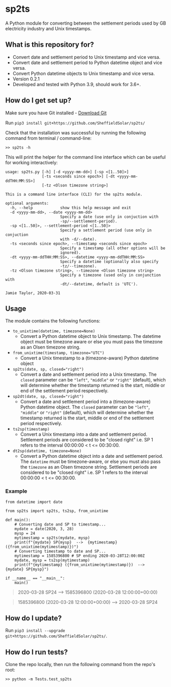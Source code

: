 # sp2ts
A Python module for converting between the settlement periods used by GB electricity industry and Unix timestamps.

## What is this repository for? ##

* Convert date and settlement period to Unix timestamp and vice versa.
* Convert date and settlement period to Python datetime object and vice versa.
* Convert Python datetime objects to Unix timestamp and vice versa.
* Version 0.2.1
* Developed and tested with Python 3.9, should work for 3.6+.

## How do I get set up? ##

Make sure you have Git installed - [Download Git](https://git-scm.com/downloads)

Run `pip3 install git+https://github.com/SheffieldSolar/sp2ts/`

Check that the installation was successful by running the following command from terminal / command-line:

```>> sp2ts -h```

This will print the helper for the command line interface which can be useful for working interactively:

```
usage: sp2ts.py [-h] [-d <yyyy-mm-dd>] [-sp <[1..50]>]
                [-ts <seconds since epoch>] [-dt <yyyy-mm-ddTHH:MM:SS>]
                [-tz <Olson timezone string>]

This is a command line interface (CLI) for the sp2ts module.

optional arguments:
  -h, --help            show this help message and exit
  -d <yyyy-mm-dd>, --date <yyyy-mm-dd>
                        Specify a date (use only in conjuction with
                        -sp/--settlement-period).
  -sp <[1..50]>, --settlement-period <[1..50]>
                        Specify a settlement period (use only in conjuction
                        with -d/--date).
  -ts <seconds since epoch>, --timestamp <seconds since epoch>
                        Specify a timestamp (all other options will be
                        ignored).
  -dt <yyyy-mm-ddTHH:MM:SS>, --datetime <yyyy-mm-ddTHH:MM:SS>
                        Specify a datetime (optionally also specify
                        -tz/--timezone).
  -tz <Olson timezone string>, --timezone <Olson timezone string>
                        Specify a timezone (used only in conjunction with
                        -dt/--datetime, default is 'UTC').

Jamie Taylor, 2020-03-31
```

## Usage ##

The module contains the following functions:

* `to_unixtime(datetime, timezone=None)`
    - Convert a Python datetime object to Unix timestamp. The datetime object must be timezone aware or else you must pass the timezone as an Olsen timezone string.
* `from_unixtime(timestamp, timezone="UTC")`
    - Convert a Unix timestamp to a (timezone-aware) Python datetime object
* `sp2ts(date, sp, closed="right")`
    - Convert a date and settlement period into a Unix timestamp. The `closed` parameter can be `"left"`, `"middle"` or `"right"` (default), which will determine whether the timestamp returned is the start, middle or end of the settlement period respectively.
* `sp2dt(date, sp, closed="right")`
    - Convert a date and settlement period into a (timezone-aware) Python datetime object. The `closed` parameter can be `"left"`, `"middle"` or `"right"` (default), which will determine whether the timestamp returned is the start, middle or end of the settlement period respectively.
* `ts2sp(timestamp)`
    - Convert a Unix timestamp into a date and settlement period. Settlement periods are considered to be "closed right" i.e. SP 1 refers to the interval 00:00:00 < t <= 00:30:00.
* `dt2sp(datetime, timezone=None)`
    - Convert a Python datetime object into a date and settlement period. The `datetime` must be timezone-aware, or else you must also pass the `timezone` as an Olsen timezone string. Settlement periods are considered to be "closed right" i.e. SP 1 refers to the interval 00:00:00 < t <= 00:30:00.

### Example ###
```
from datetime import date

from sp2ts import sp2ts, ts2sp, from_unixtime

def main():
    # Converting date and SP to timestamp...
    mydate = date(2020, 3, 28)
    mysp = 24
    mytimestamp = sp2ts(mydate, mysp)
    print(f"{mydate} SP{mysp}  -->  {mytimestamp} ({from_unixtime(mytimestamp)})")
    # Converting timestamp to date and SP...
    mytimestamp = 1585396800 # SP ending 2020-03-28T12:00:00Z
    mydate, mysp = ts2sp(mytimestamp)
    print(f"{mytimestamp} ({from_unixtime(mytimestamp)})  -->  {mydate} SP{mysp}")

if __name__ == "__main__":
    main()
```

> 2020-03-28 SP24  -->  1585396800 (2020-03-28 12:00:00+00:00)

> 1585396800 (2020-03-28 12:00:00+00:00)  -->  2020-03-28 SP24

## How do I update? ##

Run `pip3 install --upgrade git+https://github.com/SheffieldSolar/sp2ts/`.

## How do I run tests? ##

Clone the repo locally, then run the following command from the repo's root:

```>> python -m Tests.test_sp2ts```
